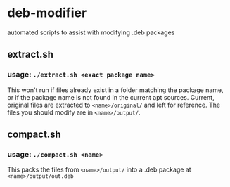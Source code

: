 # deb-modifier
automated scripts to assist with modifying .deb packages

## extract.sh
### usage: `./extract.sh <exact package name>`
This won't run if files already exist in a folder matching the package name, or if the package name is not found in the current apt sources.
Current, original files are extracted to `<name>/original/` and left for reference. The files you should modify are in `<name>/output/`.

## compact.sh
### usage: `./compact.sh <name>`
This packs the files from `<name>/output/` into a .deb package at `<name>/output/out.deb`
